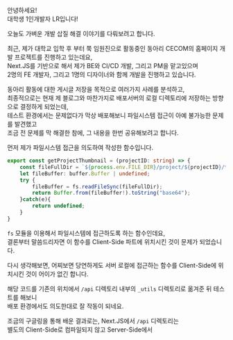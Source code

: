 안녕하세요!<br>
대학생 1인개발자 LR입니다!

오늘도 가벼운 개발 삽질 해결 이야기를 다뤄보려고 합니다.

최근, 제가 대학교 입학 후 부터 쭉 임원진으로 활동중인 동아리 CECOM의 홈페이지 개발 프로젝트를 진행하고 있는데요,<br>
Next.JS를 기반으로 해서 제가 BE와 CI/CD 개발, 그리고 PM을 맡고있으며<br>
2명의 FE 개발자, 그리고 1명의 디자이너와 함께 개발을 진행하고 있습니다.

동아리 활동에 대한 게시글 저장을 목적으로 여러가지 사례를 분석하고,<br>
최종적으로는 현재 제 블로그와 마찬가지로 배포서버의 로컬 디렉토리에 저장하는 방향으로 결정하게 되었는데,<br>
테스트 환경에서는 문제없다가 막상 배포해보니 파일시스템 접근이 아예 불가능한 문제를 발견했고<br>
조금 전 문제를 막 해결한 참에, 그 내용을 한번 공유해보려고 합니다.

먼저 제가 파일시스템 접근을 의도하여 작성한 함수입니다.

```typescript
export const getProjectThumbnail = (projectID: string) => {
    const fileFullDir = `${process.env.FILE_DIR}/project/${projectID}/thumb.png`;
    let fileBuffer: buffer.Buffer | undefined;
    try {
        fileBuffer = fs.readFileSync(fileFullDir);
        return Buffer.from(fileBuffer!).toString("base64");
    }catch(e){
        return undefined;
    }
}
```

`fs` 모듈을 이용해서 파일시스템에 접근하도록 하는 함수인데요,<br>
결론부터 말씀드리자면 이 함수를 Client-Side 파트에 위치시킨 것이 문제가 되었습니다.

다시 생각해보면, 어찌보면 당연하게도 서버 로컬에 접근하는 함수를 Client-Side에 위치시킨 것이 어이가 없긴 합니다.

해당 코드를 기존의 위치에서 `/api` 디렉토리 내부의 `_utils` 디렉토리로 옮겨준 뒤 테스트를 해보니<br>
배포 환경에서도 의도한대로 잘 작동이 되네요.

조금의 구글링을 통해 배운 결과로는, Next.JS에서 `/api` 디렉토리는<br>
별도의 Client-Side로 컴파일되지 않고 Server-Side에서